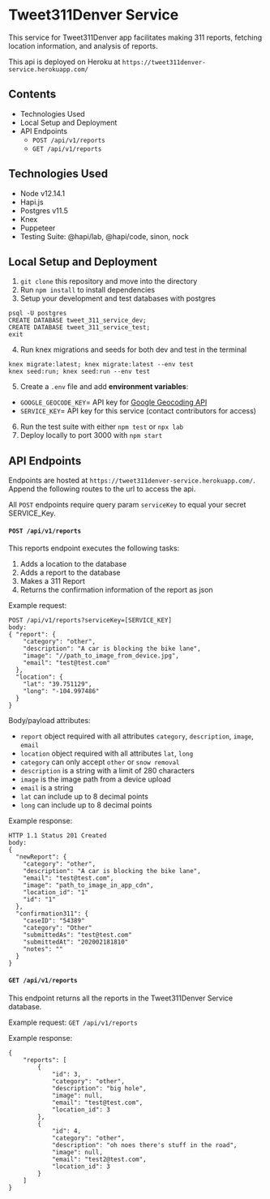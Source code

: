 # Tweet311Denver Service

This service for Tweet311Denver app facilitates making 311 reports, fetching location information, and analysis of reports.

This api is deployed on Heroku at `https://tweet311denver-service.herokuapp.com/`


## Contents
- Technologies Used
- Local Setup and Deployment
- API Endpoints
  - `POST /api/v1/reports`
  - `GET /api/v1/reports`


## Technologies Used

- Node v12.14.1
- Hapi.js
- Postgres v11.5
- Knex
- Puppeteer
- Testing Suite: @hapi/lab, @hapi/code, sinon, nock


## Local Setup and Deployment

1. `git clone` this repository and move into the directory
2. Run `npm install` to install dependencies
3. Setup your development and test databases with postgres
```
psql -U postgres
CREATE DATABASE tweet_311_service_dev;
CREATE DATABASE tweet_311_service_test;
exit
```

4. Run knex migrations and seeds for both dev and test in the terminal
```
knex migrate:latest; knex migrate:latest --env test
knex seed:run; knex seed:run --env test
```

5. Create a `.env` file and add **environment variables**:
  - `GOOGLE_GEOCODE_KEY`= API key for [Google Geocoding API](https://developers.google.com/maps/documentation/geocoding/intro)
  - `SERVICE_KEY`= API key for this service (contact contributors for access)
6. Run the test suite with either `npm test` or `npx lab`
7. Deploy locally to port 3000 with `npm start`


## API Endpoints

Endpoints are hosted at `https://tweet311denver-service.herokuapp.com/`. Append the following routes to the url to access the api.

All `POST` endpoints require query param `serviceKey` to equal your secret SERVICE_Key.

#### `POST /api/v1/reports`

This reports endpoint executes the following tasks:
1. Adds a location to the database
2. Adds a report to the database
3. Makes a 311 Report
4. Returns the confirmation information of the report as json

Example request:
```
POST /api/v1/reports?serviceKey=[SERVICE_KEY]
body:
{ "report": {
    "category": "other",
    "description": "A car is blocking the bike lane",
    "image": "//path_to_image_from_device.jpg",
    "email": "test@test.com"
  },
  "location": {
    "lat": "39.751129",
    "long": "-104.997486"
  }
}
```

Body/payload attributes:
- `report` object required with all attributes `category`, `description`, `image`, `email`
- `location` object required with all attributes `lat`, `long`
- `category` can only accept `other` or `snow removal`
- `description` is a string with a limit of 280 characters
- `image` is the image path from a device upload
- `email` is a string
- `lat` can include up to 8 decimal points
- `long` can include up to 8 decimal points

Example response:
```
HTTP 1.1 Status 201 Created
body:
{
  "newReport": {
    "category": "other",
    "description": "A car is blocking the bike lane",
    "email": "test@test.com",
    "image": "path_to_image_in_app_cdn",
    "location_id": "1"
    "id": "1"
  },
  "confirmation311": {
    "caseID": "54389"
    "category": "Other"
    "submittedAs": "test@test.com"
    "submittedAt": "202002181810"
    "notes": ""
  }
}
```

#### `GET /api/v1/reports`

This endpoint returns all the reports in the Tweet311Denver Service database.

Example request: `GET /api/v1/reports`

Example response:
```
{
    "reports": [
        {
            "id": 3,
            "category": "other",
            "description": "big hole",
            "image": null,
            "email": "test@test.com",
            "location_id": 3
        },
        {
            "id": 4,
            "category": "other",
            "description": "oh noes there's stuff in the road",
            "image": null,
            "email": "test2@test.com",
            "location_id": 3
        }
    ]
}
```
